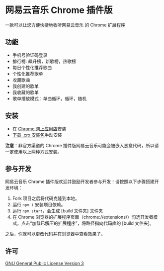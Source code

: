# 网易云音乐 Chrome 插件版

一款可以让您方便快捷地收听网易云音乐 的 Chrome 扩展程序

## 功能

- 手机号验证码登录
- 排行榜: 飙升榜，新歌榜，热歌榜
- 每日个性化推荐歌曲
- 个性化推荐歌单
- 收藏歌曲
- 我创建的歌单
- 我收藏的歌单
- 歌单播放模式：单曲循环，循环，随机

## 安装

 - 在 [Chrome 网上应用店](https://chrome.google.com/webstore/detail/ekmamdknmdolmmjbgpmnkiobcnihdhhf)安装
 - [下载 .crx 安装包](https://github.com/sigoden/netease-music-crx/releases/latest)手动安装

**注意**：非官方渠道的 Chrome 插件版网易云音乐可能会被嵌入恶意代码，所以请一定使用以上两种方式安装。

## 参与开发

网易云音乐 Chrome 插件版欢迎并鼓励开发者参与开发！请按照以下步骤搭建开发环境：

 1. Fork 项目之后将代码克隆到本地。
 2. 运行 `npm i` 安装项目依赖。
 3. 运行 `npm start`，会生成 [build 文件夹] 文件夹
 4. 在 Chrome 浏览器的扩展程序页面（chrome://extensions/）勾选开发者模式，点击“加载已解压的扩展程序”，将路径指向代码库的 [build 文件夹]。

之后，你就可以更改代码并在浏览器中查看效果了。

## 许可

[GNU General Public License Version 3](https://www.gnu.org/licenses/gpl.html)

